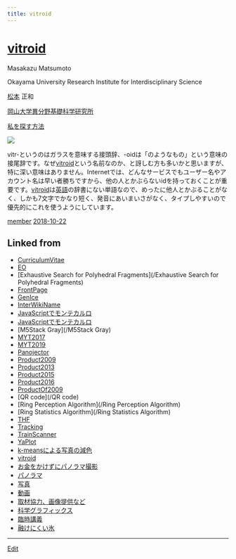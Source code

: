 ```yaml
---
title: vitroid
---
```

# [vitroid](/vitroid)


Masakazu Matsumoto

Okayama University Research Institute for Interdisciplinary Science

[松本](/松本) 正和

[岡山大学異分野基礎科学研究所](/岡山大学異分野基礎科学研究所)

[私を探す方法](/Tracking)

![](https://lh3.googleusercontent.com/-SaMpA8VH7Dk/AAAAAAAAAAI/AAAAAAAAApA/5UGpkOZM6aQ/photo.jpg)

vitr-というのはガラスを意味する接頭辞、-oidは「のようなもの」という意味の接尾辞です。なぜ[vitroid](/vitroid)という名前なのか、と訝しむ方も多いかと思いますが、特に深い意味はありません。Internetでは、どんなサービスでもユーザー名やアカウント名は早い者勝ちですから、他の人とかぶらないidを持っておくことが重要です。[vitroid](/vitroid)は[英語](/英語)の辞書にない単語なので、めったに他人とかぶることがなく、しかも7文字でかなり短く、発音にあいまいさがなく、タイプしやすいので優先的にこれを使うようにしています。

[member](/member) [2018-10-22](/2018-10-22) 



## Linked from

* [CurriculumVitae](/CurriculumVitae)
* [EO](/EO)
* [Exhaustive Search for Polyhedral Fragments](/Exhaustive Search for Polyhedral Fragments)
* [FrontPage](/FrontPage)
* [GenIce](/GenIce)
* [InterWikiName](/InterWikiName)
* [JavaScriptでモンテカルロ](/JavaScriptでモンテカルロ)
* [JavaScriptでモンテカルロ](/JavaScriptでモンテカルロ)
* [M5Stack Gray](/M5Stack Gray)
* [MYT2017](/MYT2017)
* [MYT2019](/MYT2019)
* [Panojector](/Panojector)
* [Product2009](/Product2009)
* [Product2013](/Product2013)
* [Product2015](/Product2015)
* [Product2016](/Product2016)
* [ProductOf2009](/ProductOf2009)
* [QR code](/QR code)
* [Ring Perception Algorithm](/Ring Perception Algorithm)
* [Ring Statistics Algorithm](/Ring Statistics Algorithm)
* [THF](/THF)
* [Tracking](/Tracking)
* [TrainScanner](/TrainScanner)
* [YaPlot](/YaPlot)
* [k-meansによる写真の減色](/k-meansによる写真の減色)
* [vitroid](/vitroid)
* [お金をかけずにパノラマ撮影](/お金をかけずにパノラマ撮影)
* [パノラマ](/パノラマ)
* [写真](/写真)
* [動画](/動画)
* [取材協力、画像提供など](/取材協力、画像提供など)
* [科学グラフィックス](/科学グラフィックス)
* [臨時講義](/臨時講義)
* [融けにくい氷](/融けにくい氷)


----

[Edit](https://github.com/vitroid/vitroid.github.io/edit/master/MD/vitroid.md)

